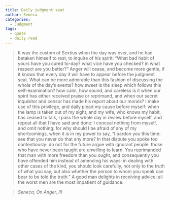 ```yaml
---
title: Daily judgment seat
author: Seneca
categories:
  - Judgment
tags:
  - quote
  - daily read
---
```


> It was the custom of Sextius when the day was over, and he had betaken himself to rest, to inquire of his spirit: “What bad habit of yours have you cured to-day? what vice have you checked? in what respect are you better?” Anger will cease, and become more gentle, if it knows that every day it will have to appear before the judgment seat. What can be more admirable than this fashion of discussing the whole of the day’s events? how sweet is the sleep which follows this self-examination? how calm, how sound, and careless is it when our spirit has either received praise or reprimand, and when our secret inquisitor and censor has made his report about our morals? I make use of this privilege, and daily plead my cause before myself: when the lamp is taken out of my sight, and my wife, who knows my habit, has ceased to talk, I pass the whole day in review before myself, and repeat all that I have said and done: I conceal nothing from myself, and omit nothing: for why should I be afraid of any of my shortcomings, when it is in my power to say, “I pardon you this time: see that you never do that any more? In that dispute you spoke too contentiously: do not for the future argue with ignorant people: those who have never been taught are unwilling to learn. You reprimanded that man with more freedom than you ought, and consequently you have offended him instead of amending his ways: in dealing with other cases of the kind, you should look carefully, not only to the truth of what you say, but also whether the person to whom you speak can bear to be told the truth.” A good man delights in receiving advice: all the worst men are the most impatient of guidance.

> <cite>Seneca, On Anger, III</cite>


